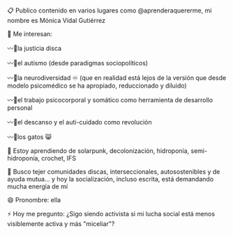 📋 Publico contenido en varios lugares como @aprenderaquererme, mi nombre es Mónica Vidal Gutiérrez

👀 Me interesan: 

〰🌿la justicia disca

〰🌿el autismo (desde paradigmas sociopolíticos)

〰🌿la neurodiversidad ♾️ (que en realidad está lejos de la versión que desde modelo psicomédico se ha apropiado, reduccionado y diluido)

〰🌿el trabajo psicocorporal y somático como herramienta de desarrollo personal 

〰🌿el descanso y el auti-cuidado como revolución

〰🌿los gatos 😸

🌱 Estoy aprendiendo de solarpunk, decolonización, hidroponía, semi-hidroponía, crochet, IFS

🧶 Busco tejer comunidades discas, interseccionales, autosostenibles y de ayuda mutua... y hoy la socialización, incluso escrita, está demandando mucha energía de mí

😄 Pronombre: ella

⚡ Hoy me pregunto: ¿Sigo siendo activista si mi lucha social está menos visiblemente activa y más "miceliar"?
